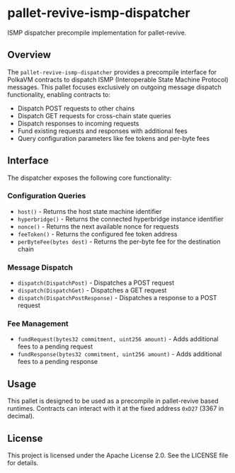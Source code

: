 # pallet-revive-ismp-dispatcher

ISMP dispatcher precompile implementation for pallet-revive.

## Overview

The `pallet-revive-ismp-dispatcher` provides a precompile interface for PolkaVM contracts to dispatch ISMP (Interoperable State Machine Protocol) messages. This pallet focuses exclusively on outgoing message dispatch functionality, enabling contracts to:

- Dispatch POST requests to other chains
- Dispatch GET requests for cross-chain state queries
- Dispatch responses to incoming requests
- Fund existing requests and responses with additional fees
- Query configuration parameters like fee tokens and per-byte fees

## Interface

The dispatcher exposes the following core functionality:

### Configuration Queries
- `host()` - Returns the host state machine identifier
- `hyperbridge()` - Returns the connected hyperbridge instance identifier
- `nonce()` - Returns the next available nonce for requests
- `feeToken()` - Returns the configured fee token address
- `perByteFee(bytes dest)` - Returns the per-byte fee for the destination chain

### Message Dispatch
- `dispatch(DispatchPost)` - Dispatches a POST request
- `dispatch(DispatchGet)` - Dispatches a GET request
- `dispatch(DispatchPostResponse)` - Dispatches a response to a POST request

### Fee Management
- `fundRequest(bytes32 commitment, uint256 amount)` - Adds additional fees to a pending request
- `fundResponse(bytes32 commitment, uint256 amount)` - Adds additional fees to a pending response

## Usage

This pallet is designed to be used as a precompile in pallet-revive based runtimes. Contracts can interact with it at the fixed address `0xD27` (3367 in decimal).

## License

This project is licensed under the Apache License 2.0. See the LICENSE file for details.
